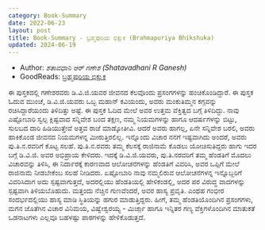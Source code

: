 ```yaml
---
category: Book-Summary
date: 2022-06-23
layout: post
title: Book-Summary - ಬ್ರಹ್ಮಪುರಿಯ ಭಿಕ್ಷುಕ (Brahmapuriya Bhikshuka)
updated: 2024-06-19
---
```


- Author: *ಶತಾವಧಾನಿ ಆರ್ ಗಣೇಶ (Shatavadhani R Ganesh)*
- GoodReads: [ಬ್ರಹ್ಮಪುರಿಯ ಭಿಕ್ಷುಕ](https://www.goodreads.com/book/show/18075698-brahmapuriya-bhikshuka)

ಈ ಪುಸ್ತಕದಲ್ಲಿ ಗಣೇಶರವರು ಡಿ.ವಿ.ಜಿ.ಯವರ ಜೀವನದ ಕೆಲವೊಂದು ಪ್ರಸಂಗಗಳನ್ನು ಹಂಚಿಕೊಂಡಿದ್ದಾರೆ. ಈ ಪುಸ್ತಕ ಓದುವ ಮುಂಚೆ, ಡಿ.ವಿ.ಜಿ.ಯವರು ಒಬ್ಬ ಮಹಾನ್ ಕವಿಯಂದು, ಅವರು ಮಂಕುತಿಮ್ಮನ ಕಗ್ಗವನ್ನು ರಚಿಸಿದ್ದಾರೆಯಂದು ತಿಳಿದಿತ್ತು ಅಷ್ಟೆ. ಈ ಪುಸ್ತಕ ಓದಿದ ಮೇಲೆ ಅವರ ಉತ್ತಮ ವೆಕ್ತಿತ್ವದ ಬಗ್ಗೆ ತಿಳಿದಿದ್ದು. ನಾವು ಎಷ್ಟೋಬಾರಿ ಸ್ವಲ್ಪ ಕ್ಲಿಷ್ಟವಾದ ಸನ್ನಿವೇಶ  ಬಂದ ತಕ್ಷಣ, ನಮ್ಮ ನಿಯಮಗಳನ್ನು ಹಾಗೂ ಆದಷ೯ಗಳನ್ನು ಬಿಟ್ಟು, ಸುಲಬದ ದಾರಿ ಹಿಡಿಯುತ್ತೇವೆ ಅತ್ತವ ರಾಜೆ ಮಾಡ್ಕೋತೀವಿ. ಆದರೆ ಅವರು ಹಾಗಲ್ಲ, ಏನೇ ಸನ್ನಿವೇಶ ಬರಲಿ, ಅವರು ಹಾಕಿಕೊಂಡ ಜೀವನದ ನಿಯಮಗಳನ್ನ ಮೀರುತ್ತಿರಲಿಲ್ಲ. ಇನ್ನೊಂದು ವಿಚಾರ ನನಗೆ ಇಷ್ಟವಾಗಿದು ಅಂದರೆ, ಅವರು ಪು.ತಿ.ನ.ರವರಿಗೆ ಕೊಟ್ಟ ಸಲಹೆ. ಪು.ತಿ.ನ.ರವರು ತಮ್ಮ ಕೆಲಸಕ್ಕೆ ರಾಜಿನಾಮೆ ಕೊಡಲು ಯೋಚಿಸುತಿದ್ದರು ಹಾಗು ಇದರ ಬಗ್ಗೆ ಡಿ.ವಿ.ಜಿ. ಅವರ ಅಭಿಪ್ರಾಯ ಕೇಳಿದರು. ಇದಕ್ಕೆ ಡಿ.ವಿ.ಜಿ.ಯವರು, ಪು.ತಿ.ನರವರಿಗೆ ತಮ್ಮ ಹೆಂಡತಿಗೆ ಮೊದಲು ವಿಚಾರವನ್ನು ತಿಳಿಸಿ, ಈ ನಿದಾ೯ರಕ್ಕೆ ಕಾರಣವಾದ ಆಲೋಚನೆಗಳನ್ನು ಹೆಂಡತಿಗೆ ವಿವರಿಸಿ, ಅವರ ಒಪ್ಪಿಗೆ ಮೇಲೆ ರಾಜಿನಾಮೆ ನೀಡಬೇಕೆಂಬ ಸಲಹೆ ನೀಡಿದರು. ಏಷ್ಟೋಬಾರಿ ನಾವು ನಮ್ಮಲಿರುವ ಆಲೋಚನೆಗಳನ್ನ ಇನ್ನೊಬ್ಬರಿಗೆ ವಿವರಿಸಿದಾಗ ಅದು ಸ್ಪಷ್ಟವಾಗುತ್ತದೆ, ಅದರಲ್ಲಿಯು ಹೆಂಡತಿಯಲ್ಲಿ ಹೇಳಿಕಂಡಲ್ಲಿ, ಅದರ ಪರ ವಿರುದ್ಧ ವಾದಗಳನ್ನು ಸ್ಪಷ್ಟವಾಗಿ ತಿಳಿಯಬೊಹುದು. ಮತ್ತಂದು ನೆಚ್ಚಿನ ಗುಣವೆಂದರೆ, ಅವರ ಹಾಸ್ಯ ಪ್ರವೃತಿ. ಎಂಥಹ ಗಂಭೀರ ಸಂದಭ೯ದಲ್ಲಿಯು ಹಾಸ್ಯ ಮಾಡಿ ಸ್ಥಿತಿಯನ್ನು ಹಗುರ ಮಾಡುತ್ತಿದ್ದರು. ಹೀಗೆ, ತಮ್ಮ ಹೆಂಡತಿಯೊಂದಿಗಿನ ಪ್ರಸಂಗಗಳು, ಮಗನ ಜೊತೆಗಿನ ವಿಚಾರ ವಿನಿಮಯ, ವಿಷ್ವೇಶ್ವರಯ್ಯ - ಮಿಜಾ಼೯ ಹಾಗೂ ಇನ್ನಿತರ ಗಣ್ಯ ವೆಕ್ತಿಗಳೊಂದಿಗಿನ ಮಾತುಕತೆ ಒಡನಾಟಗಳು ಎಲ್ಲವೂ ಬಹಳಷ್ಟು ಪಾಠಗಳನ್ನು ಹೇಳಿಕೊಡುತ್ತದೆ.